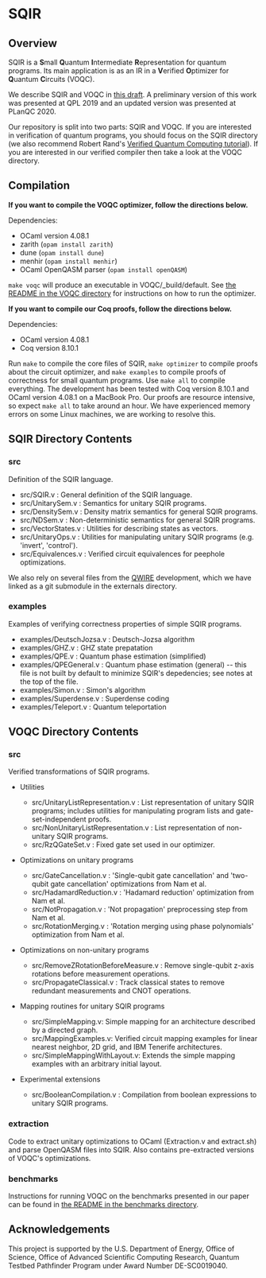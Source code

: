 # SQIR

## Overview

SQIR is a **S**mall **Q**uantum **I**ntermediate **R**epresentation for quantum programs. Its main application is as an IR in a **V**erified **O**ptimizer for **Q**uantum **C**ircuits (VOQC).

We describe SQIR and VOQC in [this draft](https://arxiv.org/abs/1912.02250). A preliminary version of this work was presented at QPL 2019 and an updated version was presented at PLanQC 2020.

Our repository is split into two parts: SQIR and VOQC. If you are interested in verification of quantum programs, you should focus on the SQIR directory (we also recommend Robert Rand's [Verified Quantum Computing tutorial](http://www.cs.umd.edu/~rrand/vqc/index.html)). If you are interested in our verified compiler then take a look at the VOQC directory.

## Compilation

**If you want to compile the VOQC optimizer, follow the directions below.** 

Dependencies:
  * OCaml version 4.08.1 
  * zarith (`opam install zarith`)
  * dune (`opam install dune`)
  * menhir (`opam install menhir`)
  * OCaml OpenQASM parser (`opam install openQASM`)

`make voqc` will produce an executable in VOQC/_build/default. See [the README in the VOQC directory](VOQC/README.md) for instructions on how to run the optimizer.

**If you want to compile our Coq proofs, follow the directions below.**

Dependencies:
  * OCaml version 4.08.1
  * Coq version 8.10.1

Run `make` to compile the core files of SQIR, `make optimizer` to compile proofs about the circuit optimizer, and `make examples` to compile proofs of correctness for small quantum programs. Use `make all` to compile everything. The development has been tested with Coq version 8.10.1 and OCaml version 4.08.1 on a MacBook Pro. Our proofs are resource intensive, so expect `make all` to take around an hour. We have experienced memory errors on some Linux machines, we are working to resolve this.

## SQIR Directory Contents

### src

Definition of the SQIR language.

- src/SQIR.v : General definition of the SQIR language.
- src/UnitarySem.v : Semantics for unitary SQIR programs.
- src/DensitySem.v : Density matrix semantics for general SQIR programs.
- src/NDSem.v : Non-deterministic semantics for general SQIR programs.
- src/VectorStates.v : Utilities for describing states as vectors.
- src/UnitaryOps.v : Utilities for manipulating unitary SQIR programs (e.g. 'invert', 'control').
- src/Equivalences.v : Verified circuit equivalences for peephole optimizations.

We also rely on several files from the [QWIRE](https://github.com/inQWIRE/QWIRE) development, which we have linked as a git submodule in the externals directory.

### examples

Examples of verifying correctness properties of simple SQIR programs.

- examples/DeutschJozsa.v : Deutsch-Jozsa algorithm
- examples/GHZ.v : GHZ state prepatation
- examples/QPE.v : Quantum phase estimation (simplified)
- examples/QPEGeneral.v : Quantum phase estimation (general) -- this file is not built by default to minimize SQIR's depedencies; see notes at the top of the file.
- examples/Simon.v : Simon's algorithm
- examples/Superdense.v : Superdense coding
- examples/Teleport.v : Quantum teleportation

## VOQC Directory Contents

### src

Verified transformations of SQIR programs.

- Utilities
  - src/UnitaryListRepresentation.v : List representation of unitary SQIR programs; includes utilities for manipulating program lists and gate-set-independent proofs.
  - src/NonUnitaryListRepresentation.v : List representation of non-unitary SQIR programs.
  - src/RzQGateSet.v : Fixed gate set used in our optimizer.

- Optimizations on unitary programs
  - src/GateCancellation.v : 'Single-qubit gate cancellation' and 'two-qubit gate cancellation' optimizations from Nam et al.
  - src/HadamardReduction.v : 'Hadamard reduction' optimization from Nam et al.
  - src/NotPropagation.v : 'Not propagation' preprocessing step from Nam et al.
  - src/RotationMerging.v : 'Rotation merging using phase polynomials' optimization from Nam et al.

- Optimizations on non-unitary programs
  - src/RemoveZRotationBeforeMeasure.v : Remove single-qubit z-axis rotations before measurement operations.
  - src/PropagateClassical.v : Track classical states to remove redundant measurements and CNOT operations.

- Mapping routines for unitary SQIR programs
  - src/SimpleMapping.v: Simple mapping for an architecture described by a directed graph.
  - src/MappingExamples.v: Verified circuit mapping examples for linear nearest neighbor, 2D grid, and IBM Tenerife architectures.
  - src/SimpleMappingWithLayout.v: Extends the simple mapping examples with an arbitrary initial layout.

- Experimental extensions
  - src/BooleanCompilation.v : Compilation from boolean expressions to unitary SQIR programs.

### extraction

Code to extract unitary optimizations to OCaml (Extraction.v and extract.sh) and parse OpenQASM files into SQIR. Also contains pre-extracted versions of VOQC's optimizations. 

### benchmarks

Instructions for running VOQC on the benchmarks presented in our paper can be found in [the README in the benchmarks directory](VOQC/benchmarks/README.md).

## Acknowledgements

This project is supported by the U.S. Department of Energy, Office of Science, Office of Advanced Scientific Computing Research, Quantum Testbed Pathfinder Program under Award Number DE-SC0019040.

